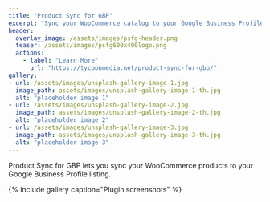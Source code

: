 ```yaml
---
title: "Product Sync for GBP"
excerpt: "Sync your WooCommerce catalog to your Google Business Profile listing"
header:
  overlay_image: /assets/images/psfg-header.png
  teaser: /assets/images/psfg600x400logo.png
  actions:
    - label: "Learn More"
      url: "https://tycoonmedia.net/product-sync-for-gbp/"
gallery:
- url: /assets/images/unsplash-gallery-image-1.jpg
  image_path: assets/images/unsplash-gallery-image-1-th.jpg
  alt: "placeholder image 1"
- url: /assets/images/unsplash-gallery-image-2.jpg
  image_path: assets/images/unsplash-gallery-image-2-th.jpg
  alt: "placeholder image 2"
- url: /assets/images/unsplash-gallery-image-3.jpg
  image_path: assets/images/unsplash-gallery-image-3-th.jpg
  alt: "placeholder image 3"
---
```


Product Sync for GBP lets you sync your WooCommerce products to your Google Business Profile listing. 

{% include gallery caption="Plugin screenshots" %}